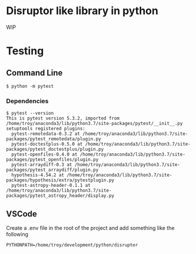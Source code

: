 # Disruptor like library in python

WIP

# Testing

## Command Line

```
$ python -m pytest
```

### Dependencies
```
$ pytest --version
This is pytest version 5.3.2, imported from /home/troy/anaconda3/lib/python3.7/site-packages/pytest/__init__.py
setuptools registered plugins:
  pytest-remotedata-0.3.2 at /home/troy/anaconda3/lib/python3.7/site-packages/pytest_remotedata/plugin.py
  pytest-doctestplus-0.5.0 at /home/troy/anaconda3/lib/python3.7/site-packages/pytest_doctestplus/plugin.py
  pytest-openfiles-0.4.0 at /home/troy/anaconda3/lib/python3.7/site-packages/pytest_openfiles/plugin.py
  pytest-arraydiff-0.3 at /home/troy/anaconda3/lib/python3.7/site-packages/pytest_arraydiff/plugin.py
  hypothesis-4.54.2 at /home/troy/anaconda3/lib/python3.7/site-packages/hypothesis/extra/pytestplugin.py
  pytest-astropy-header-0.1.1 at /home/troy/anaconda3/lib/python3.7/site-packages/pytest_astropy_header/display.py
```

## VSCode

Create a .env file in the root of the project and add something like the following

```
PYTHONPATH=/home/troy/development/python/disruptor
```
